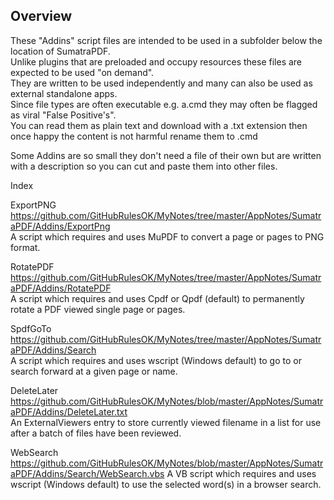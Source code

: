 Overview
--------

These "Addins" script files are intended to be used in a subfolder below the location of SumatraPDF. \
Unlike plugins that are preloaded and occupy resources these files are expected to be used "on demand". \
They are written to be used independently and many can also be used as external standalone apps. \
Since file types are often executable e.g. a.cmd they may often be flagged as viral "False Positive's". \
You can read them as plain text and download with a .txt extension then once happy the content is not harmful rename them to .cmd

Some Addins are so small they don't need a file of their own but are written with a description so you can cut and paste them into other files.

Index

ExportPNG	https://github.com/GitHubRulesOK/MyNotes/tree/master/AppNotes/SumatraPDF/Addins/ExportPng \
		A script which requires and uses MuPDF to convert a page or pages to PNG format.

RotatePDF	https://github.com/GitHubRulesOK/MyNotes/tree/master/AppNotes/SumatraPDF/Addins/RotatePDF \
		A script which requires and uses Cpdf or Qpdf (default) to permanently rotate a PDF viewed single page or pages.

SpdfGoTo	https://github.com/GitHubRulesOK/MyNotes/tree/master/AppNotes/SumatraPDF/Addins/Search \
		A script which requires and uses wscript (Windows default) to go to or search forward at a given page or name.
		
DeleteLater	https://github.com/GitHubRulesOK/MyNotes/blob/master/AppNotes/SumatraPDF/Addins/DeleteLater.txt \
		An ExternalViewers entry to store currently viewed filename in a list for use after a batch of files have been reviewed. 
		
WebSearch	https://github.com/GitHubRulesOK/MyNotes/blob/master/AppNotes/SumatraPDF/Addins/Search/WebSearch.vbs
		A VB script which requires and uses wscript (Windows default) to use the selected word(s) in a browser search.
